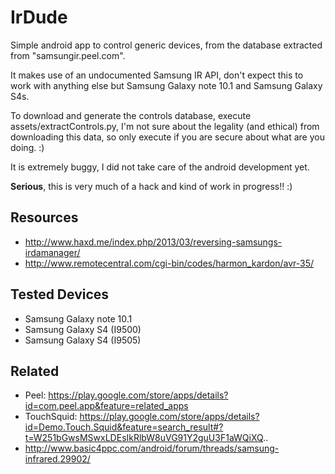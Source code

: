 # IrDude


Simple android app to control generic devices, from the database extracted from "samsungir.peel.com".

It makes use of an undocumented Samsung IR API, don't expect this to work with anything else but Samsung Galaxy note 10.1 and Samsung Galaxy S4s.

To download and generate the controls database, execute assets/extractControls.py, I'm not sure about the legality (and ethical) from downloading this data, so only execute if you are secure about what are you doing. :)

It is extremely buggy, I did not take care of the android development yet.

**Serious**, this is very much of a hack and kind of work in progress!! :)

## Resources

 * http://www.haxd.me/index.php/2013/03/reversing-samsungs-irdamanager/
 * http://www.remotecentral.com/cgi-bin/codes/harmon_kardon/avr-35/

## Tested Devices

  * Samsung Galaxy note 10.1
  * Samsung Galaxy S4 (I9500)
  * Samsung Galaxy S4 (I9505)
  

## Related

 * Peel:       https://play.google.com/store/apps/details?id=com.peel.app&feature=related_apps
 * TouchSquid: https://play.google.com/store/apps/details?id=Demo.Touch.Squid&feature=search_result#?t=W251bGwsMSwxLDEsIkRlbW8uVG91Y2guU3F1aWQiXQ..
 * http://www.basic4ppc.com/android/forum/threads/samsung-infrared.29902/
